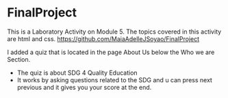 # FinalProject
This is a Laboratory Activity on Module 5.
The topics covered in this activity are html and css.
https://github.com/MaiaAdelleJSoyao/FinalProject

I added a quiz that is located in the page About Us below the Who we are Section.
- The quiz is about SDG 4 Quality Education
- It works by asking questions related to the SDG and u can press next previous and it gives you your score at the end.

